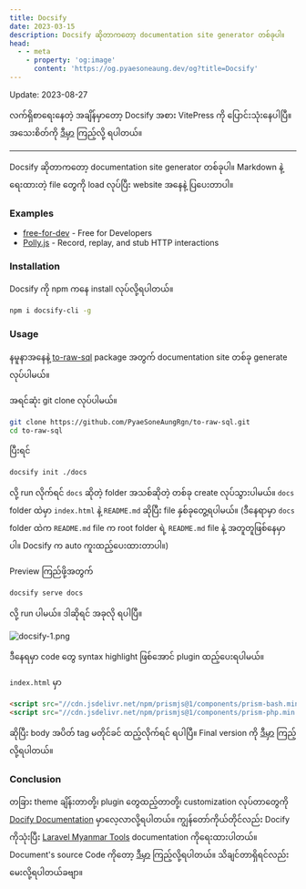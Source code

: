 ```yaml
---
title: Docsify
date: 2023-03-15
description: Docsify ဆိုတာကတော့ documentation site generator တစ်ခုပါ။
head:
  - - meta
    - property: 'og:image'
      content: 'https://og.pyaesoneaung.dev/og?title=Docsify'
---
```


Update: 2023-08-27

လက်ရှိစာရေးနေတဲ့ အချိန်မှာတော့ Docsify အစား VitePress ကို ပြောင်းသုံးနေပါပြီ။ အသေးစိတ်ကို [ဒီမှာ](https://www.pyaesoneaung.dev/build-a-modern-documentation-site) ကြည့်လို့ ရပါတယ်။

<hr />

Docsify ဆိုတာကတော့ documentation site generator တစ်ခုပါ။ Markdown နဲ့ရေးထားတဲ့ file တွေကို load လုပ်ပြီး website အနေနဲ့ ပြပေးတာပါ။

### Examples

- [free-for-dev](https://free-for.dev/#/) - Free for Developers
- [Polly.js](https://netflix.github.io/pollyjs/#/) - Record, replay, and stub HTTP interactions

### Installation

Docsify ကို npm ကနေ install လုပ်လို့ရပါတယ်။

```bash
npm i docsify-cli -g
```

### Usage

နမူနာအနေနဲ့ [to-raw-sql](https://github.com/PyaeSoneAungRgn/to-raw-sql) package အတွက် documentation site တစ်ခု generate လုပ်ပါမယ်။

အရင်ဆုံး git clone လုပ်ပါမယ်။

```bash
git clone https://github.com/PyaeSoneAungRgn/to-raw-sql.git
cd to-raw-sql
```

ပြီးရင်

```bash
docsify init ./docs
```

လို့ run လိုက်ရင် `docs` ဆိုတဲ့ folder အသစ်ဆိုတဲ့ တစ်ခု create လုပ်သွားပါမယ်။ `docs` folder ထဲမှာ `index.html` နဲ့ `README.md` ဆိုပြီး file နှစ်ခုတွေ့ရပါမယ်။ (ဒီနေရာမှာ `docs` folder ထဲက `README.md` file က root folder ရဲ့ `README.md` file နဲ့ အတူတူဖြစ်နေမှာပါ။ Docsify က auto ကူးထည့်ပေးထားတာပါ။)

Preview ကြည်ဖို့အတွက်

```bash
docsify serve docs
```

လို့ run ပါမယ်။ ဒါဆိုရင် အခုလို ရပါပြီ။

![docsify-1.png](https://www.pyaesoneaung.dev/assets/img/blog/docsify-1.png)

ဒီနေရမှာ code တွေ syntax highlight ဖြစ်အောင် plugin ထည့်ပေးရပါမယ်။

`index.html` မှာ

```html
<script src="//cdn.jsdelivr.net/npm/prismjs@1/components/prism-bash.min.js"></script>
<script src="//cdn.jsdelivr.net/npm/prismjs@1/components/prism-php.min.js"></script>
```

ဆိုပြီး body အပိတ် tag မတိုင်ခင် ထည့်လိုက်ရင် ရပါပြီ။ Final version ကို [ဒီမှာ](https://pyaesoneaungrgn.github.io/to-raw-sql/#/) ကြည့်လို့ရပါတယ်။

### Conclusion

တခြား theme ချိန်းတာတို့၊ plugin တွေထည့်တာတို့၊ customization လုပ်တာတွေကို [Docify Documentation](https://docsify.js.org/#/?id=docsify) မှာလေ့လာလို့ရပါတယ်။ ကျွန်တော်ကိုယ်တိုင်လည်း Docify ကိုသုံးပြီး [Laravel Myanmar Tools](https://laravel-myanmar-tools.com/#/) documentation ကိုရေးထားပါတယ်။ Document's source Code ကိုတော့ [ဒီမှာ](https://github.com/Laravel-Myanmar-Tools/docs) ကြည့်လို့ရပါတယ်။ သိချင်တာရှိရင်လည်း မေးလို့ရပါတယ်ခဗျာ။
